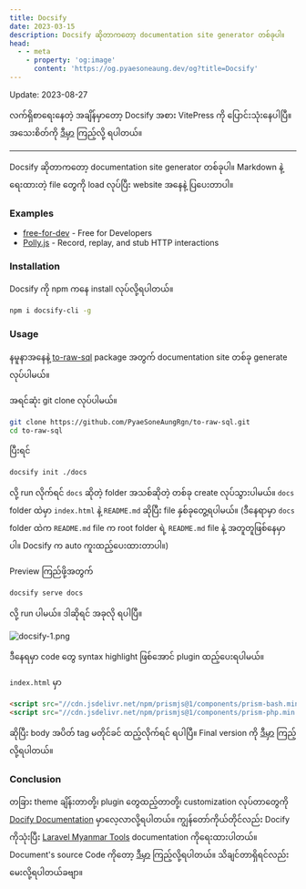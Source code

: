 ```yaml
---
title: Docsify
date: 2023-03-15
description: Docsify ဆိုတာကတော့ documentation site generator တစ်ခုပါ။
head:
  - - meta
    - property: 'og:image'
      content: 'https://og.pyaesoneaung.dev/og?title=Docsify'
---
```


Update: 2023-08-27

လက်ရှိစာရေးနေတဲ့ အချိန်မှာတော့ Docsify အစား VitePress ကို ပြောင်းသုံးနေပါပြီ။ အသေးစိတ်ကို [ဒီမှာ](https://www.pyaesoneaung.dev/build-a-modern-documentation-site) ကြည့်လို့ ရပါတယ်။

<hr />

Docsify ဆိုတာကတော့ documentation site generator တစ်ခုပါ။ Markdown နဲ့ရေးထားတဲ့ file တွေကို load လုပ်ပြီး website အနေနဲ့ ပြပေးတာပါ။

### Examples

- [free-for-dev](https://free-for.dev/#/) - Free for Developers
- [Polly.js](https://netflix.github.io/pollyjs/#/) - Record, replay, and stub HTTP interactions

### Installation

Docsify ကို npm ကနေ install လုပ်လို့ရပါတယ်။

```bash
npm i docsify-cli -g
```

### Usage

နမူနာအနေနဲ့ [to-raw-sql](https://github.com/PyaeSoneAungRgn/to-raw-sql) package အတွက် documentation site တစ်ခု generate လုပ်ပါမယ်။

အရင်ဆုံး git clone လုပ်ပါမယ်။

```bash
git clone https://github.com/PyaeSoneAungRgn/to-raw-sql.git
cd to-raw-sql
```

ပြီးရင်

```bash
docsify init ./docs
```

လို့ run လိုက်ရင် `docs` ဆိုတဲ့ folder အသစ်ဆိုတဲ့ တစ်ခု create လုပ်သွားပါမယ်။ `docs` folder ထဲမှာ `index.html` နဲ့ `README.md` ဆိုပြီး file နှစ်ခုတွေ့ရပါမယ်။ (ဒီနေရာမှာ `docs` folder ထဲက `README.md` file က root folder ရဲ့ `README.md` file နဲ့ အတူတူဖြစ်နေမှာပါ။ Docsify က auto ကူးထည့်ပေးထားတာပါ။)

Preview ကြည်ဖို့အတွက်

```bash
docsify serve docs
```

လို့ run ပါမယ်။ ဒါဆိုရင် အခုလို ရပါပြီ။

![docsify-1.png](https://www.pyaesoneaung.dev/assets/img/blog/docsify-1.png)

ဒီနေရမှာ code တွေ syntax highlight ဖြစ်အောင် plugin ထည့်ပေးရပါမယ်။

`index.html` မှာ

```html
<script src="//cdn.jsdelivr.net/npm/prismjs@1/components/prism-bash.min.js"></script>
<script src="//cdn.jsdelivr.net/npm/prismjs@1/components/prism-php.min.js"></script>
```

ဆိုပြီး body အပိတ် tag မတိုင်ခင် ထည့်လိုက်ရင် ရပါပြီ။ Final version ကို [ဒီမှာ](https://pyaesoneaungrgn.github.io/to-raw-sql/#/) ကြည့်လို့ရပါတယ်။

### Conclusion

တခြား theme ချိန်းတာတို့၊ plugin တွေထည့်တာတို့၊ customization လုပ်တာတွေကို [Docify Documentation](https://docsify.js.org/#/?id=docsify) မှာလေ့လာလို့ရပါတယ်။ ကျွန်တော်ကိုယ်တိုင်လည်း Docify ကိုသုံးပြီး [Laravel Myanmar Tools](https://laravel-myanmar-tools.com/#/) documentation ကိုရေးထားပါတယ်။ Document's source Code ကိုတော့ [ဒီမှာ](https://github.com/Laravel-Myanmar-Tools/docs) ကြည့်လို့ရပါတယ်။ သိချင်တာရှိရင်လည်း မေးလို့ရပါတယ်ခဗျာ။
